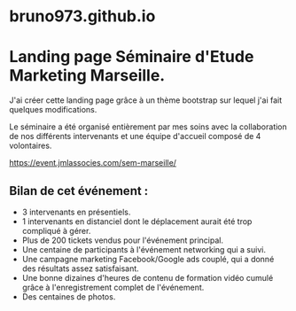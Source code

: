 # bruno973.github.io

# Landing page Séminaire d'Etude Marketing Marseille.

J'ai créer cette landing page grâce à un thème bootstrap sur lequel j'ai fait quelques modifications.

Le séminaire a été organisé entièrement par mes soins avec la collaboration de nos différents intervenants et une équipe d'accueil composé de 4 volontaires.

https://event.jmlassocies.com/sem-marseille/

## Bilan de cet événement :

- 3 intervenants en présentiels.
- 1 intervenants en distanciel dont le déplacement aurait été trop compliqué à gérer.
- Plus de 200 tickets vendus pour l'événement principal.
- Une centaine de participants à l'événement networking qui a suivi.
- Une campagne marketing Facebook/Google ads couplé, qui a donné des résultats assez satisfaisant.
- Une bonne dizaines d'heures de contenu de formation vidéo cumulé grâce à l'enregistrement complet de l'événement.
- Des centaines de photos.
